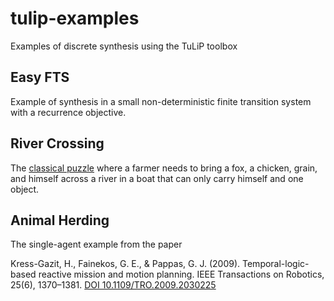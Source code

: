 # tulip-examples
Examples of discrete synthesis using the TuLiP toolbox

## Easy FTS

Example of synthesis in a small non-deterministic finite transition system with a recurrence objective.

## River Crossing

The [classical puzzle](https://en.wikipedia.org/wiki/River_crossing_puzzle) where a farmer needs to bring a fox, a chicken, grain, and himself across a river in a boat that can only carry himself and one object.

## Animal Herding

The single-agent example from the paper

Kress-Gazit, H., Fainekos, G. E., & Pappas, G. J. (2009). Temporal-logic-based reactive mission and motion planning. IEEE Transactions on Robotics, 25(6), 1370–1381. [DOI 10.1109/TRO.2009.2030225](https://doi.org/10.1109/TRO.2009.2030225)
